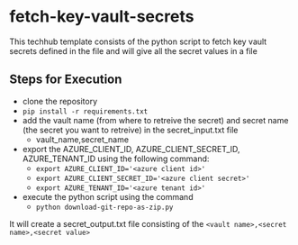 # fetch-key-vault-secrets

This techhub template consists of the python script to fetch key vault secrets defined in the file and will give all the secret values in a file

## Steps for Execution

- clone the repository
- `pip install -r requirements.txt`
- add the vault name (from where to retreive the secret) and secret name (the secret you want to retreive) in the secret_input.txt file
  - vault_name,secret_name
- export the AZURE_CLIENT_ID, AZURE_CLIENT_SECRET_ID, AZURE_TENANT_ID using the following command:
  - `export AZURE_CLIENT_ID='<azure client id>'`
  - `export AZURE_CLIENT_SECRET_ID='<azure client secret>'`
  - `export AZURE_TENANT_ID='<azure tenant id>'`
- execute the python script using the command
  - `python download-git-repo-as-zip.py`

It will create a secret_output.txt file consisting of the `<vault name>,<secret name>,<secret value>`
